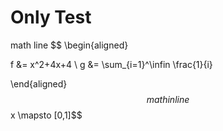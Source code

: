# Only Test

math line
$$
\begin{aligned}

f &= x^2+4x+4 \\
g &= \sum_{i=1}^\infin \frac{1}{i}

\end{aligned}
$$
math inline $$x \mapsto [0,1]$$

